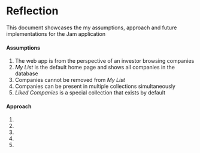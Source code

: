 # Reflection
This document showcases the my assumptions, approach and future implementations for the Jam application

#### Assumptions
1. The web app is from the perspective of an investor browsing companies
2. *My List* is the default home page and shows all companies in the database
3. Companies cannot be removed from *My List*
4. Companies can be present in multiple collections simultaneously
5. *Liked Companies* is a special collection that exists by default

#### Approach
1.
2.
3.
4.
5.

